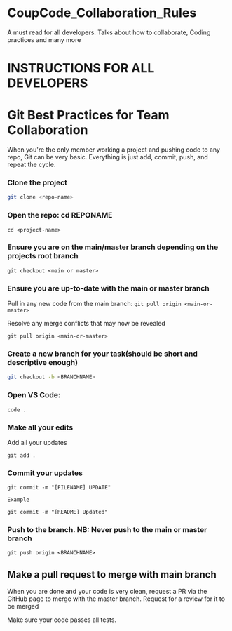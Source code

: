 # CoupCode_Collaboration_Rules
A must read for all developers. Talks about how to collaborate, Coding practices and many more

# INSTRUCTIONS FOR ALL DEVELOPERS

# Git Best Practices for Team Collaboration
When you're the only member working a project and pushing code to any repo, Git can be very basic. Everything is just add, commit, push, and repeat the cycle.

### Clone the project
```sh
git clone <repo-name>
```

### Open the repo: cd REPONAME 
```
cd <project-name>
```

### Ensure you are on the main/master branch depending on the projects root branch
```
git checkout <main or master> 
```

### Ensure you are up-to-date with the main or master branch

Pull in any new code from the main branch: `git pull origin <main-or-master>`

Resolve any merge conflicts that may now be revealed

```
git pull origin <main-or-master>
```

### Create a new branch for your task(should be short and descriptive enough)
```sh
git checkout -b <BRANCHNAME>
```

### Open VS Code: 
```
code .
```

### Make all your edits
Add all your updates

```
git add .
```

### Commit your updates
```
git commit -m "[FILENAME] UPDATE"
```
`Example`
```
git commit -m "[README] Updated"
```

### Push to the branch. NB: Never push to the main or master branch

```
git push origin <BRANCHNAME>
```

## Make a pull request to merge with main branch
When you are done and your code is very clean, request a PR via the GitHub page to merge with the master branch. Request for a review for it to be merged

Make sure your code passes all tests.




